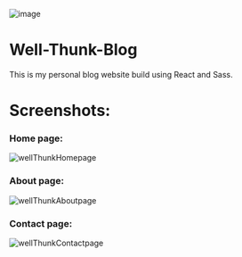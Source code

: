 ![image](https://github.com/stefvndev/car-rental/assets/131637136/14e8f8e9-f159-4fb1-aa20-2425a8e167cb)
# Well-Thunk-Blog
This is my personal blog website build using React and Sass.

# Screenshots:
### Home page:
![wellThunkHomepage](https://github.com/AndrewYturaldi/Well-Thunk-Blog/assets/131637136/84a12078-a71d-4be5-b3e9-e7c8a298dd91)

### About page:
![wellThunkAboutpage](https://github.com/AndrewYturaldi/Well-Thunk-Blog/assets/131637136/e94a8697-c07f-42d3-8eab-57d71674adef)

### Contact page:
![wellThunkContactpage](https://github.com/AndrewYturaldi/Well-Thunk-Blog/assets/131637136/426c8228-eaf2-4c2b-a20d-0ca8e5d7943d)

